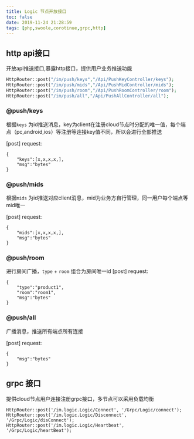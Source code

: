 ```yaml
---
title: Logic 节点开放接口
toc: false
date: 2019-11-24 21:28:59
tags: [php,swoole,corotinue,grpc,http]
---
```


## http api接口
开放api推送接口,暴露http接口，提供用户业务推送功能
```php
HttpRouter::post("/im/push/keys","/Api/PushKeyController/keys");
HttpRouter::post("/im/push/mids","/Api/PushMidController/mids");
HttpRouter::post("/im/push/room","/Api/PushRoomController/room");
HttpRouter::post("/im/push/all","/Api/PushAllController/all");
```
### @push/keys
根据`keys` 为id推送消息，key为client在注册cloud节点时分配的唯一值，每个端点（pc,android,ios）等注册等连接key值不同，所以会进行全部推送

[post] request:
```
{
    "keys":[x,x,x,x,],
    "msg":"bytes"
}
```
### @push/mids
根据`mids` 为id推送对应client消息，mid为业务方自行管理，同一用户每个端点等mid唯一

[post] request:
```
{
    "mids":[x,x,x,x,],
    "msg":"bytes"
}
```
### @push/room
进行房间广播，`type` + `room` 组合为房间唯一id
[post] request:
```
{
    "type":"product1",
    "room":"room1",
    "msg":"bytes"
}
```
### @push/all
广播消息，推送所有端点所有连接

[post] request:
```
{
    "msg":"bytes"
}
```

## grpc 接口
提供cloud节点用户连接注册grpc接口，多节点可以采用负载均衡
```
HttpRouter::post('/im.logic.Logic/Connect', '/Grpc/Logic/connect');
HttpRouter::post('/im.logic.Logic/Disconnect', '/Grpc/Logic/disConnect');
HttpRouter::post('/im.logic.Logic/Heartbeat', '/Grpc/Logic/heartBeat');
```